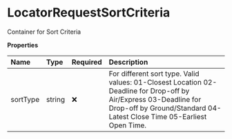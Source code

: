 # LocatorRequestSortCriteria

Container for Sort Criteria

**Properties**

| Name     | Type   | Required | Description                                                                                                                                                                                |
| :------- | :----- | :------- | :----------------------------------------------------------------------------------------------------------------------------------------------------------------------------------------- |
| sortType | string | ❌       | For different sort type. Valid values: 01-Closest Location 02-Deadline for Drop-off by Air/Express 03-Deadline for Drop-off by Ground/Standard 04-Latest Close Time 05-Earliest Open Time. |

<!-- This file was generated by liblab | https://liblab.com/ -->
